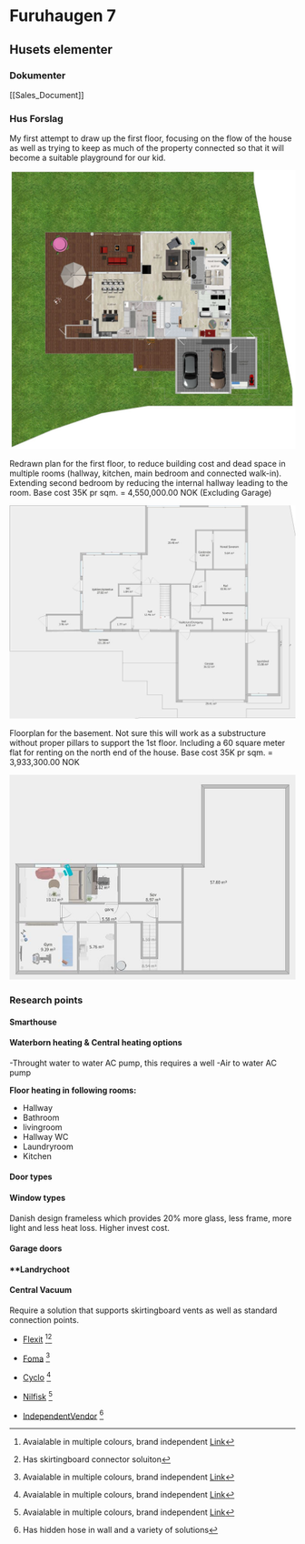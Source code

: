 # Furuhaugen 7

## Husets elementer

### Dokumenter
[[Sales_Document]] 


### Hus Forslag

My first attempt to draw up the first floor, focusing on the flow of the house as well as trying to keep as much of the property connected so that it will become a suitable playground for our kid.

![Floorplan 1st floor](https://github.com/Killeck/killeck.github.io/blob/main/images/floor1house1.png?raw=true)

Redrawn plan for the first floor, to reduce building cost and dead space in multiple rooms (hallway, kitchen, main bedroom and connected walk-in). Extending second bedroom by reducing the internal hallway leading to the room. Base cost 35K pr sqm. = 4,550,000.00 NOK (Excluding Garage)

![Floorplan 1st floor Draft 2d room rezising](https://github.com/Killeck/killeck.github.io/blob/main/images/floorplan1house2.JPG?raw=true)

Floorplan for the basement. Not sure this will work as a substructure without proper pillars to support the 1st floor. Including a 60 square meter flat for renting on the north end of the house. Base cost 35K pr sqm. = 3,933,300.00 NOK

![Draft basement floorplan](https://github.com/Killeck/killeck.github.io/blob/main/images/floorplan0house1.JPG?raw=true)


### Research points

#### **Smarthouse**

#### **Waterborn heating & Central heating options**
-Throught water to water AC pump, this requires a well
-Air to water AC pump

**Floor heating in following rooms:**
- Hallway
- Bathroom
- livingroom
- Hallway WC
- Laundryroom
- Kitchen

#### **Door types**

#### **Window types**
Danish design frameless which provides 20% more glass, less frame, more light and less heat loss. Higher invest cost.

#### **Garage doors**

#### **Landrychoot

#### **Central Vacuum**
Require a solution that supports skirtingboard vents as well as standard connection points.

- [Flexit](https://www.flexit.no/produkter/sentralstovsuger/) [^1][^2]
- [Foma](https://foma.no/) [^1]
- [Cyclo](http://www.cyclovac.no/cyclo-vac.html) [^1]
- [Nilfisk](https://www.nilfisk.com/nb-no/) [^1]

- [IndependentVendor](https://www.sentralstovsugersenteret.no/?gclid=CjwKCAjw4c-ZBhAEEiwAZ105RVxODhrpCNr1ZIkDqLT273lzxcDMRUZ_OnSQz8gLRerTPp7yCGWZchoCxpcQAvD_BwE) [^3]


[^1]: Avaialable in multiple colours, brand independent [Link](https://sentralstovsugersenteret.no/butikk/produkter/sugekontakter/vacpan-feieluke)
[^2]: Has skirtingboard connector soluiton
[^3]: Has hidden hose in wall and a variety of solutions
